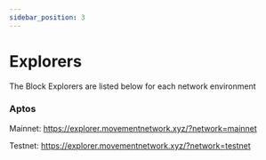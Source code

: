 ```yaml
---
sidebar_position: 3
---
```


# Explorers

The Block Explorers are listed below for each network environment


### Aptos  

Mainnet:
https://explorer.movementnetwork.xyz/?network=mainnet

Testnet:
https://explorer.movementnetwork.xyz/?network=testnet






